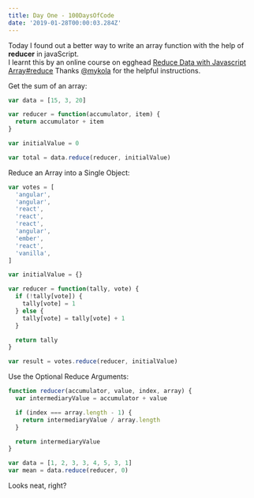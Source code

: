 ```yaml
---
title: Day One - 100DaysOfCode
date: '2019-01-28T00:00:03.284Z'
---
```


Today I found out a better way to write an array function with the help of **reducer** in javaScript.  
I learnt this by an online course on egghead
[Reduce Data with Javascript Array#reduce](https://egghead.io/courses/reduce-data-with-javascript-array-reduce)
Thanks [@mykola](https://twitter.com/mykola) for the helpful instructions.

Get the sum of an array:

```jsx
var data = [15, 3, 20]

var reducer = function(accumulator, item) {
  return accumulator + item
}

var initialValue = 0

var total = data.reduce(reducer, initialValue)
```

Reduce an Array into a Single Object:

```js
var votes = [
  'angular',
  'angular',
  'react',
  'react',
  'react',
  'angular',
  'ember',
  'react',
  'vanilla',
]

var initialValue = {}

var reducer = function(tally, vote) {
  if (!tally[vote]) {
    tally[vote] = 1
  } else {
    tally[vote] = tally[vote] + 1
  }

  return tally
}

var result = votes.reduce(reducer, initialValue)
```

Use the Optional Reduce Arguments:

```jsx
function reducer(accumulator, value, index, array) {
  var intermediaryValue = accumulator + value

  if (index === array.length - 1) {
    return intermediaryValue / array.length
  }

  return intermediaryValue
}

var data = [1, 2, 3, 3, 4, 5, 3, 1]
var mean = data.reduce(reducer, 0)
```

Looks neat, right?
